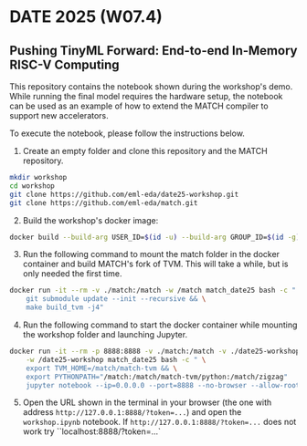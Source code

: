 # DATE 2025 (W07.4)
## Pushing TinyML Forward: End-to-end In-Memory RISC-V Computing

This repository contains the notebook shown during the workshop's demo. While running the final model requires the hardware setup, the notebook can be used as an example of how to extend the MATCH compiler to support new accelerators.

To execute the notebook, please follow the instructions below.

1. Create an empty folder and clone this repository and the MATCH repository.
```bash
mkdir workshop
cd workshop
git clone https://github.com/eml-eda/date25-workshop.git
git clone https://github.com/eml-eda/match.git
```

2. Build the workshop's docker image:
```bash
docker build --build-arg USER_ID=$(id -u) --build-arg GROUP_ID=$(id -g) -t match_date25 -f date25-workshop/docker/Dockerfile .
```

3. Run the following command to mount the match folder in the docker container and build MATCH's fork of TVM. This will take a while, but is only needed the first time.
```bash
docker run -it --rm -v ./match:/match -w /match match_date25 bash -c " \
    git submodule update --init --recursive && \
    make build_tvm -j4"
```

4. Run the following command to start the docker container while mounting the workshop folder and launching Jupyter.
```bash
docker run -it --rm -p 8888:8888 -v ./match:/match -v ./date25-workshop:/date25-workshop \
    -w /date25-workshop match_date25 bash -c " \
    export TVM_HOME=/match/match-tvm && \
    export PYTHONPATH="/match:/match/match-tvm/python:/match/zigzag"
    jupyter notebook --ip=0.0.0.0 --port=8888 --no-browser --allow-root"
```

5. Open the URL shown in the terminal in your browser (the one with address `http://127.0.0.1:8888/?token=...`) and open the `workshop.ipynb` notebook. If `http://127.0.0.1:8888/?token=...` does not work try ``localhost:8888/?token=...`
